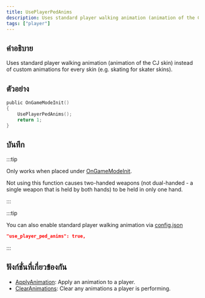 ```yaml
---
title: UsePlayerPedAnims
description: Uses standard player walking animation (animation of the CJ skin) instead of custom animations for every skin (e.g. skating for skater skins).
tags: ["player"]
---
```


## คำอธิบาย

Uses standard player walking animation (animation of the CJ skin) instead of custom animations for every skin (e.g. skating for skater skins).

## ตัวอย่าง

```c
public OnGameModeInit()
{
    UsePlayerPedAnims();
    return 1;
}
```

## บันทึก

:::tip

Only works when placed under [OnGameModeInit](../callbacks/OnGameModeInit).

Not using this function causes two-handed weapons (not dual-handed - a single weapon that is held by both hands) to be held in only one hand.

:::

:::tip

You can also enable standard player walking animation via [config.json](../../server/config.json)

```json
"use_player_ped_anims": true,
```

:::

## ฟังก์ชั่นที่เกี่ยวข้องกัน

- [ApplyAnimation](../functions/ApplyAnimation): Apply an animation to a player.
- [ClearAnimations](../functions/ClearAnimations): Clear any animations a player is performing.
